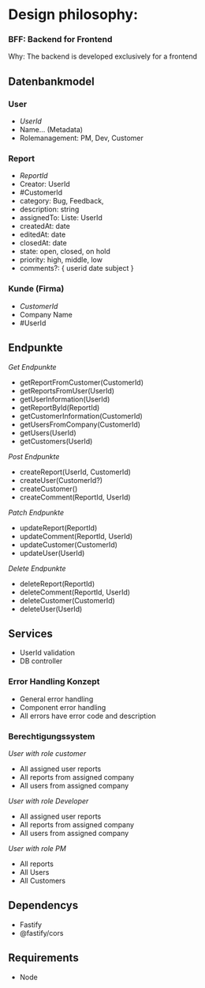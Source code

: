 # Design philosophy:
### BFF: Backend for Frontend
Why: The backend is developed exclusively for a frontend 

## Datenbankmodel 
### User
- *UserId* 
- Name... (Metadata)
- Rolemanagement: PM, Dev, Customer

### Report
- *ReportId*
- Creator: UserId
- #CustomerId
- category: Bug, Feedback, 
- description: string
- assignedTo: Liste: UserId
- createdAt: date
- editedAt: date
- closedAt: date
- state: open, closed, on hold
- priority: high, middle, low
- comments?: {
                userid
                date
                subject
            }

### Kunde (Firma)
- *CustomerId*
- Company Name 
- #UserId


## Endpunkte
*Get Endpunkte*
- getReportFromCustomer(CustomerId)
- getReportsFromUser(UserId)
- getUserInformation(UserId)
- getReportById(ReportId)
- getCustomerInformation(CustomerId)
- getUsersFromCompany(CustomerId)
- getUsers(UserId)
- getCustomers(UserId)

*Post Endpunkte*
- createReport(UserId, CustomerId)
- createUser(CustomerId?)
- createCustomer()
- createComment(ReportId, UserId)

*Patch Endpunkte*
- updateReport(ReportId)
- updateComment(ReportId, UserId)
- updateCustomer(CustomerId)
- updateUser(UserId)

*Delete Endpunkte*
- deleteReport(ReportId)
- deleteComment(ReportId, UserId)
- deleteCustomer(CustomerId)
- deleteUser(UserId)


## Services
- UserId validation
- DB controller

### Error Handling Konzept
- General error handling 
- Component error handling 
- All errors have error code and description 

### Berechtigungssystem 
*User with role customer*
- All assigned user reports 
- All reports from assigned company 
- All users from assigned company 

*User with role Developer*
- All assigned user reports
- All reports from assigned company
- All users from assigned company

*User with role PM*
- All reports
- All Users
- All Customers

## Dependencys 
- Fastify
- @fastify/cors

## Requirements
- Node


